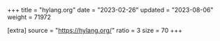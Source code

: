 +++
title = "hylang.org"
date = "2023-02-26"
updated = "2023-08-06"
weight = 71972

[extra]
source = "https://hylang.org/"
ratio = 3
size = 70
+++
